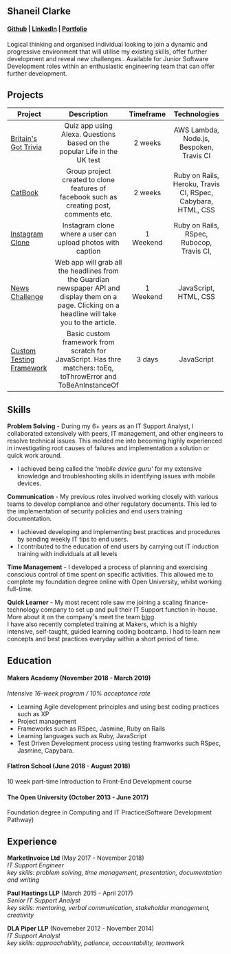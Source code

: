 ## Shaneil Clarke 
#### [Github](https://github.com/learningtocode101) | [LinkedIn](https://www.linkedin.com/in/shaneil-c-85284568/) | [Portfolio](https://learningtocode101.github.io/HTML-CSS-Project/)

Logical thinking and organised individual looking to join a dynamic and progressive environment that will utilise my existing skills, offer further development and reveal new challenges.. Available for Junior Software Development roles within an enthusiastic engineering team that can offer further development. 

## Projects
| Project           | Description              | Timeframe |Technologies
| ----------------- |:------------------------:|:---------:|:---------:|
| [Britain's Got Trivia](https://github.com/learningtocode101/alexa_node_js_quiz)| Quiz app using Alexa. Questions based on the popular Life in the UK test | 2 weeks | AWS Lambda, Node.js, Bespoken, Travis CI| 
| [CatBook](https://github.com/learningtocode101/acebook-team-cats)| Group project created to clone features of facebook such as creating post, comments etc.| 2 weeks | Ruby on Rails, Heroku, Travis CI, RSpec, Cabybara, HTML, CSS |
| [Instagram Clone](https://github.com/learningtocode101/instagram) | Instagram clone where a user can upload photos with caption| 1 Weekend| Ruby on Rails, RSpec, Rubocop, Travis CI, |
| [News Challenge](https://github.com/learningtocode101/news-summary-challenge) | Web app will grab all the headlines from the Guardian newspaper API and display them on a page. Clicking on a headline will take you to the article.| 1 Weekend| JavaScript, HTML, CSS |
| [Custom Testing Framework](https://github.com/learningtocode101/custom_framework) | Basic custom framework from scratch for JavaScript. Has thre matchers: toEq, toThrowError and ToBeAnInstanceOf| 3 days | JavaScript |

## Skills

**Problem Solving** - During my 6+ years as an IT Support Analyst, I collaborated extensively with peers, IT management, and other engineers to resolve technical issues. This molded me into becoming highly experienced in investigating root causes of failures and implementation a solution or quick work around.
* I achieved being called the *'mobile device guru'* for my extensive knowledge and troubleshooting skills in identifying issues with mobile devices.   

**Communication** - My previous roles involved working closely with various teams to develop compliance and other regulatory documents. This led to the implementation of security policies and end users training documentation.
- I achieved developing and implementing best practices and procedures by sending weekly IT tips to end users.
- I contributed to the education of end users by carrying out IT induction training with individuals at all levels 

**Time Management** - I developed a process of planning and exercising conscious control of time spent on specific activities. This allowed me to complete my foundation degree online with Open University, whilst working full-time.

**Quick Learner** - My most recent role saw me joining a scaling finance-technology company to set up and pull their IT Support function in-house. More about it on the company's meet the team [blog](https://blog.marketinvoice.com/2018/09/05/marketinvoice-shaneil-clarke/).  
I have also recently completed training at Makers, which is a highly intensive, self-taught, guided learning coding bootcamp. I had to learn new concepts and best practices everyday within a short period of time.

## Education

#### Makers Academy (November 2018 - March 2019)
*Intensive 16-week program / 10% acceptance rate*

- Learning Agile development principles and using best coding practices such as XP
- Project management 
- Frameworks such as RSpec, Jasmine, Ruby on Rails 
- Learning languages such as Ruby, JavaScript
- Test Driven Development process using testing framworks such RSpec, Jasmine, Capybara.

#### FlatIron School (June 2018 - August 2018)
10 week part-time Introduction to Front-End Development course

#### The Open University (October 2013 - June 2017)
Foundation degree in Computing and IT Practice(Software Development Pathway)

## Experience

**MarketInvoice Ltd** (May 2017 - November 2018)    
*IT Support Engineer*  
*key skills: problem solving, time management, presentation, documentation and writing*

**Paul Hastings LLP** (March 2015 - April 2017)   
*Senior IT Support Analyst*   
*key skills: mentoring, verbal communication, stakeholder management, creativity*

**DLA Piper LLP** (Novemeber 2012 - November 2014)   
*IT Support Analyst*  
*key skills: approachability, patience, accountability, teamwork*
